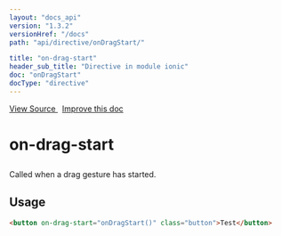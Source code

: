 ```yaml
---
layout: "docs_api"
version: "1.3.2"
versionHref: "/docs"
path: "api/directive/onDragStart/"

title: "on-drag-start"
header_sub_title: "Directive in module ionic"
doc: "onDragStart"
docType: "directive"
---
```


<div class="improve-docs">
<a href='http://github.com/driftyco/ionic/tree/1.x/js/angular/directive/gesture.js#L89'>
View Source
</a>
&nbsp;
<a href='http://github.com/driftyco/ionic/edit/1.x/js/angular/directive/gesture.js#L89'>
Improve this doc
</a>
</div>




<h1 class="api-title">

on-drag-start



</h1>





Called when a drag gesture has started.









<h2 id="usage">Usage</h2>

```html
<button on-drag-start="onDragStart()" class="button">Test</button>
```










